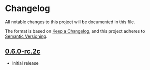 # Changelog
All notable changes to this project will be documented in this file.

The format is based on [Keep a Changelog](https://keepachangelog.com/en/1.0.0/),
and this project adheres to [Semantic Versioning](https://semver.org/spec/v2.0.0.html).

## [0.6.0-rc.2c]
- Initial release

[0.6.0-rc.2c]: https://github.com/repasscloud/optechx.api.engine/releases/tag/0.6.0-rc.2c-lw